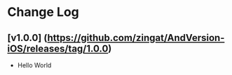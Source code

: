# Change Log

## [v1.0.0] (https://github.com/zingat/AndVersion-iOS/releases/tag/1.0.0)
- Hello World

